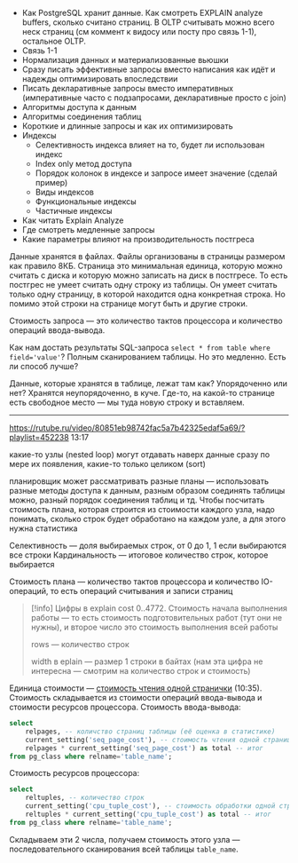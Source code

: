 - Как PostgreSQL хранит данные. Как смотреть EXPLAIN analyze buffers, сколько считано страниц. В OLTP считывать можно всего неск страниц (см коммент к видосу или посту про связь 1-1), остальное OLTP.
- Связь 1-1
- Нормализация данных и материализованные вьюшки
- Сразу писать эффективные запросы вместо написания как идёт и надежды оптимизировать впоследствии
- Писать декларативные запросы вместо императивных (императивные часто с подзапросами, декларативные просто с join)
- Алгоритмы доступа к данным
- Алгоритмы соединения таблиц
- Короткие и длинные запросы и как их оптимизировать
- Индексы
	- Селективность индекса влияет на то, будет ли использован индекс
	- Index only метод доступа
	- Порядок колонок в индексе и запросе имеет значение (сделай пример)
	- Виды индексов
	- Функциональные индексы
	- Частичные индексы
- Как читать Explain Analyze
- Где смотреть медленные запросы
- Какие параметры влияют на производительность постгреса

Данные хранятся в файлах. Файлы организованы в страницы размером как правило 8КБ. Страница это минимальная единица, которую можно считать с диска и которую можно записать на диск в постгресе. То есть постгрес не умеет считать одну строку из таблицы. Он умеет считать только одну страницу, в которой находится одна конкретная строка. Но помимо этой строки на странице могут быть и другие строки.

Стоимость запроса — это количество тактов процессора и количество операций ввода-вывода.

Как нам достать результаты SQL-запроса `select * from table where field='value'`? Полным сканированием таблицы. Но это медленно. Есть ли способ лучше?

Данные, которые хранятся в таблице, лежат там как? Упорядоченно или нет? Хранятся неупорядоченно, в куче. Где-то, на какой-то странице есть свободное место — мы туда новую строку и вставляем.

---
https://rutube.ru/video/80851eb98742fac5a7b42325edaf5a69/?playlist=452238
13:17

какие-то узлы (nested loop) могут отдавать наверх данные сразу по мере их появления, какие-то только целиком (sort)

планировщик может рассматривать разные планы — использовать разные методы доступа к данным, разным образом соединять таблицы можно, разный порядок соединения таблиц и тд. Чтобы посчитать стоимость плана, которая строится из стоимости каждого узла, надо понимать, сколько строк будет обработано на каждом узле, а для этого нужна статистика

Селективность — доля выбираемых строк, от 0 до 1, 1 если выбираются все строки
Кардинальность — итоговое количество строк, которое выбирается

Стоимость плана — количество тактов процессора и количество IO-операций, то есть операций считывания и записи страниц

>[!info] Цифры в explain
> cost 0..4772. Стоимость начала выполнения работы — то есть стоимость подготовительных работ (тут они не нужны), и второе число это стоимость выполнения всей работы
> 
> rows — количество строк
> 
> width в eplain — размер 1 строки в байтах (нам эта цифра не интересна — смотрим на количество строк и стоимость)

Единица стоимости — [стоимость чтения одной странички](https://rutube.ru/video/7b35a0eaf75abb38f5962d99ed064a84/?playlist=452238) (10:35). Стоимость складывается из стоимости операций ввода-вывода и стоимости ресурсов процессора. Стоимость ввода-вывода:

```sql
select
	relpages, -- количство страниц таблицы (её оценка в статистике)
	current_setting('seq_page_cost'), -- стоимость чтения одной страницы
	relpages * current_setting('seq_page_cost') as total -- итог
from pg_class where relname='table_name';
```

Стоимость ресурсов процессора:

```sql
select
	reltuples, -- количество строк
	current_setting('cpu_tuple_cost'), -- стоимость обработки одной строки
	reltuples * current_setting('cpu_tuple_cost') as total -- итог
from pg_class where relname='table_name';
```

Складываем эти 2 числа, получаем стоимость этого узла — последовательного сканирования всей таблицы `table_name`.

